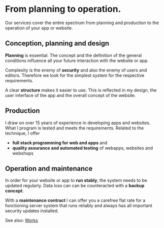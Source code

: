 # From planning to operation.

Our services cover the entire spectrum from planning and production to the operation of your app or website.

## Conception, planning and design

**Planning** is essential. The concept and the definition of the general conditions influence all your future interaction
with the website or app.

Complexity is the enemy of **security** and also the enemy of users and editors. Therefore we look for the simplest
system for the respective requirements.

A clear **structure** makes it easier to use. This is reflected in my design, the user interface of the app and the overall
concept of the website.

## Production

I draw on over 15 years of experience in developing apps and websites. What I program is tested and
meets the requirements. Related to the technique, I offer

- **full stack programming for web and apps** and
- **quality assurance and automated testing** of webapps, websites and webshops

## Operation and maintenance

In order for your website or app to **run stably**, the system needs to be updated regularly. Data loss can
can be counteracted with a **backup concept**. 

With a **maintenance contract** I can offer you a carefree flat rate for a functioning
server system that runs reliably and always has all important security updates installed.

See also: [Works](works)